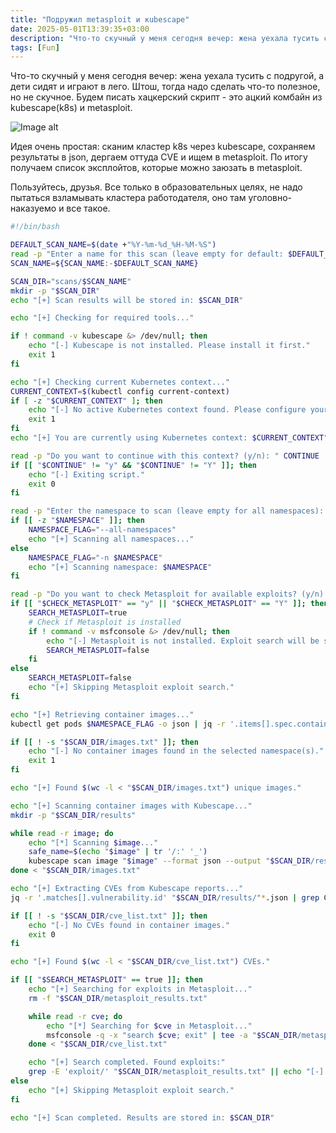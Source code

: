 ```yaml
---
title: "Подружил metasploit и кubescape"
date: 2025-05-01T13:39:35+03:00
description: "Что-то скучный у меня сегодня вечер: жена уехала тусить с подругой, а дети сидят и играют в лего. Штош, тогда надо сделать что-то полезное, но не скучное. Будем писать хацкерский скрипт - это ацкий комбайн из kubescape(k8s) и metasploit."
tags: [Fun]
---
```


Что-то скучный у меня сегодня вечер: жена уехала тусить с подругой, а дети сидят и играют в лего. Штош, тогда надо сделать что-то полезное, но не скучное. Будем писать хацкерский скрипт - это ацкий комбайн из kubescape(k8s) и metasploit.

![Image alt](images/image.png)

Идея очень простая: сканим кластер k8s через kubescape, сохраняем результаты в json, дергаем оттуда CVE и ищем в metasploit. По итогу получаем список эксплойтов, которые можно заюзать в metasploit. 

Пользуйтесь, друзья.  Все только в образовательных целях, не надо пытаться взламывать кластера работодателя, оно там уголовно-наказуемо и все такое.

```bash
#!/bin/bash

DEFAULT_SCAN_NAME=$(date +"%Y-%m-%d_%H-%M-%S")
read -p "Enter a name for this scan (leave empty for default: $DEFAULT_SCAN_NAME): " SCAN_NAME
SCAN_NAME=${SCAN_NAME:-$DEFAULT_SCAN_NAME}

SCAN_DIR="scans/$SCAN_NAME"
mkdir -p "$SCAN_DIR"
echo "[+] Scan results will be stored in: $SCAN_DIR"

echo "[+] Checking for required tools..."

if ! command -v kubescape &> /dev/null; then
    echo "[-] Kubescape is not installed. Please install it first."
    exit 1
fi

echo "[+] Checking current Kubernetes context..."
CURRENT_CONTEXT=$(kubectl config current-context)
if [ -z "$CURRENT_CONTEXT" ]; then
    echo "[-] No active Kubernetes context found. Please configure your kubeconfig."
    exit 1
fi
echo "[+] You are currently using Kubernetes context: $CURRENT_CONTEXT"

read -p "Do you want to continue with this context? (y/n): " CONTINUE
if [[ "$CONTINUE" != "y" && "$CONTINUE" != "Y" ]]; then
    echo "[-] Exiting script."
    exit 0
fi

read -p "Enter the namespace to scan (leave empty for all namespaces): " NAMESPACE
if [[ -z "$NAMESPACE" ]]; then
    NAMESPACE_FLAG="--all-namespaces"
    echo "[+] Scanning all namespaces..."
else
    NAMESPACE_FLAG="-n $NAMESPACE"
    echo "[+] Scanning namespace: $NAMESPACE"
fi

read -p "Do you want to check Metasploit for available exploits? (y/n): " CHECK_METASPLOIT
if [[ "$CHECK_METASPLOIT" == "y" || "$CHECK_METASPLOIT" == "Y" ]]; then
    SEARCH_METASPLOIT=true
    # Check if Metasploit is installed
    if ! command -v msfconsole &> /dev/null; then
        echo "[-] Metasploit is not installed. Exploit search will be skipped."
        SEARCH_METASPLOIT=false
    fi
else
    SEARCH_METASPLOIT=false
    echo "[+] Skipping Metasploit exploit search."
fi

echo "[+] Retrieving container images..."
kubectl get pods $NAMESPACE_FLAG -o json | jq -r '.items[].spec.containers[].image' | sort -u > "$SCAN_DIR/images.txt"

if [[ ! -s "$SCAN_DIR/images.txt" ]]; then
    echo "[-] No container images found in the selected namespace(s)."
    exit 1
fi

echo "[+] Found $(wc -l < "$SCAN_DIR/images.txt") unique images."

echo "[+] Scanning container images with Kubescape..."
mkdir -p "$SCAN_DIR/results"

while read -r image; do
    echo "[*] Scanning $image..."
    safe_name=$(echo "$image" | tr '/:' '_')
    kubescape scan image "$image" --format json --output "$SCAN_DIR/results/${safe_name}.json"
done < "$SCAN_DIR/images.txt"

echo "[+] Extracting CVEs from Kubescape reports..."
jq -r '.matches[].vulnerability.id' "$SCAN_DIR/results/"*.json | grep CVE > "$SCAN_DIR/cve_list.txt"

if [[ ! -s "$SCAN_DIR/cve_list.txt" ]]; then
    echo "[-] No CVEs found in container images."
    exit 0
fi

echo "[+] Found $(wc -l < "$SCAN_DIR/cve_list.txt") CVEs."

if [[ "$SEARCH_METASPLOIT" == true ]]; then
    echo "[+] Searching for exploits in Metasploit..."
    rm -f "$SCAN_DIR/metasploit_results.txt"

    while read -r cve; do
        echo "[*] Searching for $cve in Metasploit..."
        msfconsole -q -x "search $cve; exit" | tee -a "$SCAN_DIR/metasploit_results.txt"
    done < "$SCAN_DIR/cve_list.txt"

    echo "[+] Search completed. Found exploits:"
    grep -E 'exploit/' "$SCAN_DIR/metasploit_results.txt" || echo "[-] No exploits found for detected CVEs."
else
    echo "[+] Skipping Metasploit exploit search."
fi

echo "[+] Scan completed. Results are stored in: $SCAN_DIR"
```
